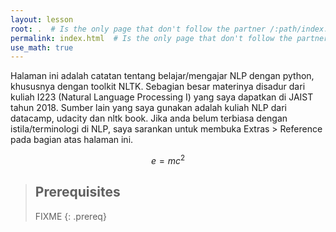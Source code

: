 ```yaml
---
layout: lesson
root: .  # Is the only page that don't follow the partner /:path/index.html
permalink: index.html  # Is the only page that don't follow the partner /:path/index.html
use_math: true
---
```

Halaman ini adalah catatan tentang belajar/mengajar NLP dengan python, khususnya dengan 
toolkit NLTK. Sebagian besar materinya disadur dari kuliah I223 (Natural Language Processing I) yang saya dapatkan 
di JAIST tahun 2018. Sumber lain yang saya gunakan adalah kuliah NLP dari datacamp, udacity dan nltk book. 
Jika anda belum terbiasa dengan istila/terminologi di NLP, saya sarankan untuk membuka Extras > Reference 
pada bagian atas halaman ini.

$$ e = mc^2 $$

> ## Prerequisites
>
> FIXME
{: .prereq}
